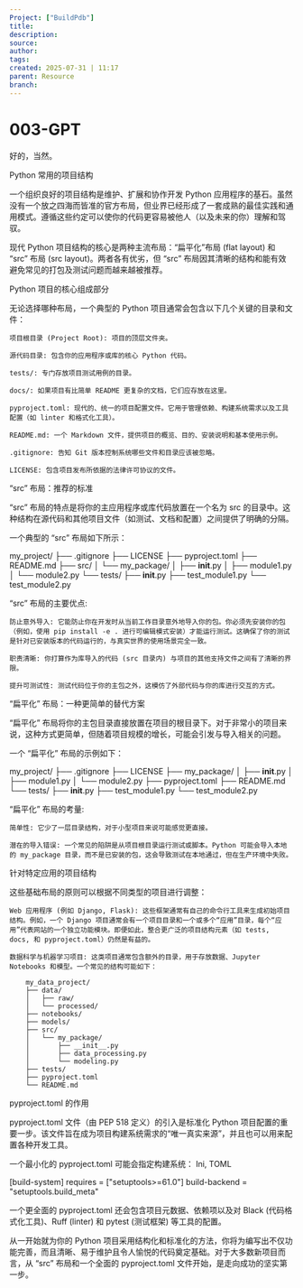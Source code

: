 ```yaml
---
Project: ["BuildPdb"]
title: 
description: 
source: 
author: 
tags: 
created: 2025-07-31 | 11:17
parent: Resource
branch: 
---
```

# 003-GPT
好的，当然。

Python 常用的项目结构

一个组织良好的项目结构是维护、扩展和协作开发 Python 应用程序的基石。虽然没有一个放之四海而皆准的官方布局，但业界已经形成了一套成熟的最佳实践和通用模式。遵循这些约定可以使你的代码更容易被他人（以及未来的你）理解和驾驭。

现代 Python 项目结构的核心是两种主流布局：“扁平化”布局 (flat layout) 和 “src” 布局 (src layout)。两者各有优劣，但 “src” 布局因其清晰的结构和能有效避免常见的打包及测试问题而越来越被推荐。

Python 项目的核心组成部分

无论选择哪种布局，一个典型的 Python 项目通常会包含以下几个关键的目录和文件：

    项目根目录 (Project Root): 项目的顶层文件夹。

    源代码目录: 包含你的应用程序或库的核心 Python 代码。

    tests/: 专门存放项目测试用例的目录。

    docs/: 如果项目有比简单 README 更复杂的文档，它们应存放在这里。

    pyproject.toml: 现代的、统一的项目配置文件。它用于管理依赖、构建系统需求以及工具配置（如 linter 和格式化工具）。

    README.md: 一个 Markdown 文件，提供项目的概览、目的、安装说明和基本使用示例。

    .gitignore: 告知 Git 版本控制系统哪些文件和目录应该被忽略。

    LICENSE: 包含项目发布所依据的法律许可协议的文件。

“src” 布局：推荐的标准

“src” 布局的特点是将你的主应用程序或库代码放置在一个名为 src 的目录中。这种结构在源代码和其他项目文件（如测试、文档和配置）之间提供了明确的分隔。

一个典型的 “src” 布局如下所示：

my_project/
├── .gitignore
├── LICENSE
├── pyproject.toml
├── README.md
├── src/
│   └── my_package/
│       ├── __init__.py
│       ├── module1.py
│       └── module2.py
└── tests/
    ├── __init__.py
    ├── test_module1.py
    └── test_module2.py

“src” 布局的主要优点:

    防止意外导入: 它能防止你在开发时从当前工作目录意外地导入你的包。你必须先安装你的包（例如，使用 pip install -e . 进行可编辑模式安装）才能运行测试。这确保了你的测试是针对已安装版本的代码运行的，与真实世界的使用场景完全一致。

    职责清晰: 你打算作为库导入的代码 (src 目录内) 与项目的其他支持文件之间有了清晰的界限。

    提升可测试性: 测试代码位于你的主包之外，这模仿了外部代码与你的库进行交互的方式。

“扁平化” 布局：一种更简单的替代方案

“扁平化” 布局将你的主包目录直接放置在项目的根目录下。对于非常小的项目来说，这种方式更简单，但随着项目规模的增长，可能会引发与导入相关的问题。

一个 “扁平化” 布局的示例如下：

my_project/
├── .gitignore
├── LICENSE
├── my_package/
│   ├── __init__.py
│   ├── module1.py
│   └── module2.py
├── pyproject.toml
├── README.md
└── tests/
    ├── __init__.py
    ├── test_module1.py
    └── test_module2.py

“扁平化” 布局的考量:

    简单性: 它少了一层目录结构，对于小型项目来说可能感觉更直接。

    潜在的导入错误: 一个常见的陷阱是从项目根目录运行测试或脚本。Python 可能会导入本地的 my_package 目录，而不是已安装的包，这会导致测试在本地通过，但在生产环境中失败。

针对特定应用的项​​目结构

这些基础布局的原则可以根据不同类型的项目进行调整：

    Web 应用程序 (例如 Django, Flask): 这些框架通常有自己的命令行工具来生成初始项目结构。例如，一个 Django 项目通常会有一个项目目录和一个或多个“应用”目录，每个“应用”代表网站的一个独立功能模块。即便如此，整合更广泛的项目结构元素（如 tests, docs, 和 pyproject.toml）仍然是有益的。

    数据科学与机器学习项目: 这类项目通常包含额外的目录，用于存放数据、Jupyter Notebooks 和模型。一个常见的结构可能如下：
```
    my_data_project/
    ├── data/
    │   ├── raw/
    │   └── processed/
    ├── notebooks/
    ├── models/
    ├── src/
    │   └── my_package/
    │       ├── __init__.py
    │       ├── data_processing.py
    │       └── modeling.py
    ├── tests/
    ├── pyproject.toml
    └── README.md
```
pyproject.toml 的作用

pyproject.toml 文件（由 PEP 518 定义）的引入是标准化 Python 项目配置的重要一步。该文件旨在成为项目构建系统需求的“唯一真实来源”，并且也可以用来配置各种开发工具。

一个最小化的 pyproject.toml 可能会指定构建系统：
Ini, TOML

[build-system]
requires = ["setuptools>=61.0"]
build-backend = "setuptools.build_meta"

一个更全面的 pyproject.toml 还会包含项目元数据、依赖项以及对 Black (代码格式化工具)、Ruff (linter) 和 pytest (测试框架) 等工具的配置。

从一开始就为你的 Python 项目采用结构化和标准化的方法，你将为编写出不仅功能完善，而且清晰、易于维护且令人愉悦的代码奠定基础。对于大多数新项目而言，从 “src” 布局和一个全面的 pyproject.toml 文件开始，是走向成功的坚实第一步。
